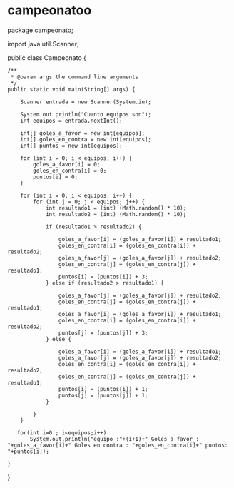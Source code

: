 # campeonatoo
package campeonato;

import java.util.Scanner;

public class Campeonato {

    /**
     * @param args the command line arguments
     */
    public static void main(String[] args) {
      
        Scanner entrada = new Scanner(System.in);

        System.out.println("Cuanto equipos son");
        int equipos = entrada.nextInt();

        int[] goles_a_favor = new int[equipos];
        int[] goles_en_contra = new int[equipos];
        int[] puntos = new int[equipos];

        for (int i = 0; i < equipos; i++) {
            goles_a_favor[i] = 0;
            goles_en_contra[i] = 0;
            puntos[i] = 0;
        }

        for (int i = 0; i < equipos; i++) {
            for (int j = 0; j < equipos; j++) {
                int resultado1 = (int) (Math.random() * 10);
                int resultado2 = (int) (Math.random() * 10);

                if (resultado1 > resultado2) {

                    goles_a_favor[i] = (goles_a_favor[i]) + resultado1;
                    goles_en_contra[i] = (goles_en_contra[i]) + resultado2;
                    goles_a_favor[j] = (goles_a_favor[j]) + resultado2;
                    goles_en_contra[j] = (goles_en_contra[j]) + resultado1;
                    puntos[i] = (puntos[i]) + 3;
                } else if (resultado2 > resultado1) {

                    goles_a_favor[j] = (goles_a_favor[j]) + resultado2;
                    goles_en_contra[j] = (goles_en_contra[j]) + resultado1;
                    goles_a_favor[i] = (goles_a_favor[i]) + resultado1;
                    goles_en_contra[i] = (goles_en_contra[i]) + resultado2;
                    puntos[j] = (puntos[j]) + 3;
                } else {

                    goles_a_favor[i] = (goles_a_favor[i]) + resultado1;
                    goles_a_favor[j] = (goles_a_favor[j]) + resultado2;
                    goles_en_contra[i] = (goles_en_contra[i]) + resultado2;
                    goles_en_contra[j] = (goles_en_contra[j]) + resultado1;
                    puntos[i] = (puntos[i]) + 1;
                    puntos[j] = (puntos[j]) + 1;
                }

            }
        }
        
       for(int i=0 ; i<equipos;i++)
           System.out.println("equipo :"+(i+1)+" Goles a favor : "+goles_a_favor[i]+" Goles en contra : "+goles_en_contra[i]+" puntos: "+puntos[i]);

    }

}
